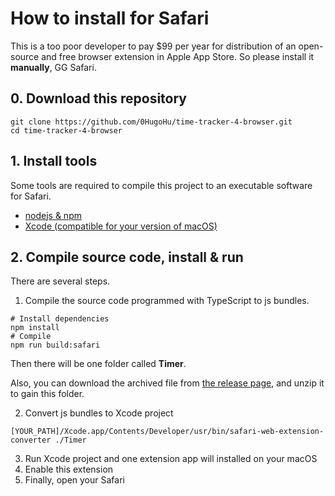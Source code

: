 # How to install for Safari

This is a too poor developer to pay $99 per year for distribution of an open-source and free browser extension in Apple App Store.
So please install it **manually**, GG Safari.

## 0. Download this repository

```shell
git clone https://github.com/0HugoHu/time-tracker-4-browser.git
cd time-tracker-4-browser
```

## 1. Install tools

Some tools are required to compile this project to an executable software for Safari.

-   [nodejs & npm](https://docs.npmjs.com/downloading-and-installing-node-js-and-npm)
-   [Xcode (compatible for your version of macOS)](https://developer.apple.com/xcode/)

## 2. Compile source code, install & run

There are several steps.

1. Compile the source code programmed with TypeScript to js bundles.

```shell
# Install dependencies
npm install
# Compile
npm run build:safari
```

Then there will be one folder called **Timer**.

Also, you can download the archived file from [the release page](https://github.com/0HugoHu/time-tracker-4-browser/releases), and unzip it to gain this folder.

2. Convert js bundles to Xcode project

```shell
[YOUR_PATH]/Xcode.app/Contents/Developer/usr/bin/safari-web-extension-converter ./Timer
```

3. Run Xcode project and one extension app will installed on your macOS
4. Enable this extension
5. Finally, open your Safari

